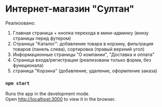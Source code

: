 # Интернет-магазин "Султан"

Реализовано: 

1) Главная страница + кнопка перехода в мини-админку (внизу страницы перед футером)
2) Страница "Каталог": добавление товара в корзину, фильтрация товаров (панель слева), сортировка (правый верхний угол)
3) Информационные страницы "О компании", "Доставка и оплата"
4) Страница входа/регистрации (реализована только форма, без функционала)
5) страница "Корзина" (добавление, удаление, оформление заказа)


### `npm start`
Runs the app in the development mode.\
Open [http://localhost:3000](http://localhost:3000) to view it in the browser.
